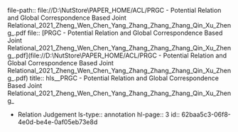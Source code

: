 file-path:: file://D:\NutStore\PAPER_HOME/ACL/PRGC - Potential Relation and Global Correspondence Based Joint Relational_2021_Zheng_Wen_Chen_Yang_Zhang_Zhang_Zhang_Qin_Xu_Zheng_.pdf
file:: [PRGC - Potential Relation and Global Correspondence Based Joint Relational_2021_Zheng_Wen_Chen_Yang_Zhang_Zhang_Zhang_Qin_Xu_Zheng_.pdf](file://D:\NutStore\PAPER_HOME/ACL/PRGC - Potential Relation and Global Correspondence Based Joint Relational_2021_Zheng_Wen_Chen_Yang_Zhang_Zhang_Zhang_Qin_Xu_Zheng_.pdf)
title:: hls__PRGC - Potential Relation and Global Correspondence Based Joint Relational_2021_Zheng_Wen_Chen_Yang_Zhang_Zhang_Zhang_Qin_Xu_Zheng_

- Relation Judgement
  ls-type:: annotation
  hl-page:: 3
  id:: 62baa5c3-06f8-4e0d-be4e-0af05eb73e8d